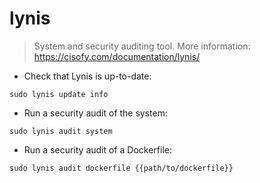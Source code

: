 # lynis

> System and security auditing tool.
> More information: <https://cisofy.com/documentation/lynis/>

- Check that Lynis is up-to-date:

`sudo lynis update info`

- Run a security audit of the system:

`sudo lynis audit system`

- Run a security audit of a Dockerfile:

`sudo lynis audit dockerfile {{path/to/dockerfile}}`
